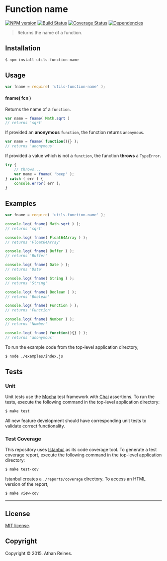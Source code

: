Function name
===
[![NPM version][npm-image]][npm-url] [![Build Status][travis-image]][travis-url] [![Coverage Status][codecov-image]][codecov-url] [![Dependencies][dependencies-image]][dependencies-url]

> Returns the name of a function.


## Installation

``` bash
$ npm install utils-function-name
```


## Usage

``` javascript
var fname = require( 'utils-function-name' );
```

#### fname( fcn )

Returns the name of a `function`.

``` javascript
var name = fname( Math.sqrt )
// returns 'sqrt'
```

If provided an __anonymous__ `function`, the function returns `anonymous`.

``` javascript
var name = fname( function(){} );
// returns 'anonymous'
```

If provided a value which is not a `function`, the function __throws__ a `TypeError`.

``` javascript
try {
	// throws...
	var name = fname( 'beep' );
} catch ( err ) {
	console.error( err );
}
```


## Examples

``` javascript
var fname = require( 'utils-function-name' );

console.log( fname( Math.sqrt ) );
// returns 'sqrt'

console.log( fname( Float64Array ) );
// returns 'Float64Array'

console.log( fname( Buffer ) );
// returns 'Buffer'

console.log( fname( Date ) );
// returns 'Date'

console.log( fname( String ) );
// returns 'String'

console.log( fname( Boolean ) );
// returns 'Boolean'

console.log( fname( Function ) );
// returns 'Function'

console.log( fname( Number ) );
// returns 'Number'

console.log( fname( function(){} ) );
// returns 'anonymous'
```

To run the example code from the top-level application directory,

``` bash
$ node ./examples/index.js
```


## Tests

### Unit

Unit tests use the [Mocha](http://mochajs.org/) test framework with [Chai](http://chaijs.com) assertions. To run the tests, execute the following command in the top-level application directory:

``` bash
$ make test
```

All new feature development should have corresponding unit tests to validate correct functionality.


### Test Coverage

This repository uses [Istanbul](https://github.com/gotwarlost/istanbul) as its code coverage tool. To generate a test coverage report, execute the following command in the top-level application directory:

``` bash
$ make test-cov
```

Istanbul creates a `./reports/coverage` directory. To access an HTML version of the report,

``` bash
$ make view-cov
```


---
## License

[MIT license](http://opensource.org/licenses/MIT).


## Copyright

Copyright &copy; 2015. Athan Reines.


[npm-image]: http://img.shields.io/npm/v/utils-function-name.svg
[npm-url]: https://npmjs.org/package/utils-function-name

[travis-image]: http://img.shields.io/travis/kgryte/utils-function-name/master.svg
[travis-url]: https://travis-ci.org/kgryte/utils-function-name

[codecov-image]: https://img.shields.io/codecov/c/github/kgryte/utils-function-name/master.svg
[codecov-url]: https://codecov.io/github/kgryte/utils-function-name?branch=master

[dependencies-image]: http://img.shields.io/david/kgryte/utils-function-name.svg
[dependencies-url]: https://david-dm.org/kgryte/utils-function-name

[dev-dependencies-image]: http://img.shields.io/david/dev/kgryte/utils-function-name.svg
[dev-dependencies-url]: https://david-dm.org/dev/kgryte/utils-function-name

[github-issues-image]: http://img.shields.io/github/issues/kgryte/utils-function-name.svg
[github-issues-url]: https://github.com/kgryte/utils-function-name/issues

